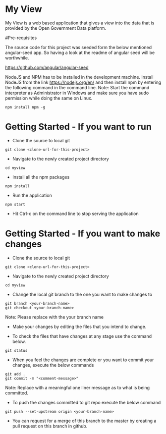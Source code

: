 # My View
My View is a web based application that gives a view into the data that is provided by the Open Government Data platform.

#Pre-requisites

The source code for this project was seeded form the below mentioned angular-seed app. So having a look at the readme of angular seed will be worthwhile.

https://github.com/angular/angular-seed

NodeJS and NPM has to be installed in the development machine.
Install NodeJS from the link https://nodejs.org/en/ and then install npm by entering the following command in the command line.
Note: Start the command interpreter as Administrator in Windows and make sure you have sudo permission while doing the same on Linux.

```
npm install npm -g
```

# Getting Started - If you want to run

* Clone the source to local git

```
git clone <clone-url-for-this-project>
```

* Navigate to the newly created project directory

```
cd myview
```

* Install all the npm packages

```
npm install
```

* Run the application

```
npm start
```

* Hit Ctrl-c on the command line to stop serving the application

# Getting Started - If you want to make changes

* Clone the source to local git

```
git clone <clone-url-for-this-project>
```

* Navigate to the newly created project directory

```
cd myview
```

* Change the local git branch to the one you want to make changes to

```
git branch <your-branch-name>
git checkout <your-branch-name>
```

Note: Please replace <your-branch-name> with the your branch name

* Make your changes by editing the files that you intend to change.

* To check the files that have changes at any stage use the command below.

```
git status
```

* When you feel the changes are complete or you want to commit your changes, execute the below commands

```
git add .
git commit -m "<comment-message>"
```

Note: Replace <comment-message> with a meaningful one liner message as to what is being committed.

* To push the changes committed to git repo execute the below command

```
git push --set-upstream origin <your-branch-name>
```

* You can request for a merge of this branch to the master by creating a pull request on this branch in github.
